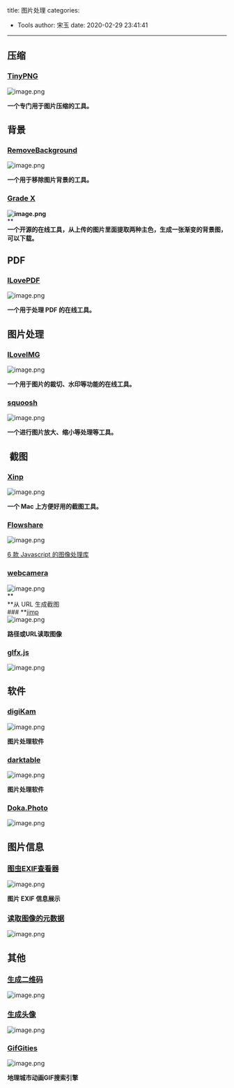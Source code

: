 title: 图片处理
categories:
 - Tools
author: 宋玉
date: 2020-02-29 23:41:41
---
<a name="Sqf8M"></a>
## 压缩
<a name="7ZXa6"></a>
### [TinyPNG](https://tinypng.com/)
![image.png](https://cdn.nlark.com/yuque/0/2020/png/394169/1582384674777-ddde029b-644c-4539-a7c7-f8e94ff7d814.png#align=left&display=inline&height=768&name=image.png&originHeight=1536&originWidth=2876&size=2050496&status=done&style=none&width=1438)

**一个专门用于图片压缩的工具。**
<a name="uaHG5"></a>
## 背景
<a name="2ZIFy"></a>
### [RemoveBackground](https://www.remove.bg/)
![image.png](https://cdn.nlark.com/yuque/0/2020/png/394169/1582384861061-88ce90f2-e76d-452b-87cf-65dc1780ca32.png#align=left&display=inline&height=767&name=image.png&originHeight=1534&originWidth=2876&size=1789538&status=done&style=none&width=1438)

**一个用于移除图片背景的工具。**
<a name="w671L"></a>
### [Grade X](https://jwenjian.github.io/gradex/)
**![image.png](https://cdn.nlark.com/yuque/0/2020/png/394169/1582384953798-05592690-494d-4038-84e1-87bdb70c03e9.png#align=left&display=inline&height=769&name=image.png&originHeight=1538&originWidth=2878&size=1482078&status=done&style=none&width=1439)**<br />**<br />**一个开源的在线工具，从上传的图片里面提取两种主色，生成一张渐变的背景图，可以下载。**
<a name="JXfYR"></a>
## PDF
<a name="u4u6C"></a>
### [ILovePDF](https://www.ilovepdf.com/)
![image.png](https://cdn.nlark.com/yuque/0/2020/png/394169/1582385008276-2760691c-9475-4f06-933d-378d31cf6243.png#align=left&display=inline&height=770&name=image.png&originHeight=1540&originWidth=2874&size=1590384&status=done&style=none&width=1437)

**一个用于处理 PDF 的在线工具。**
<a name="0Lrt5"></a>
## 图片处理
<a name="9kXUg"></a>
### [ILoveIMG](https://www.iloveimg.com/)
![image.png](https://cdn.nlark.com/yuque/0/2020/png/394169/1582608852538-93d2771a-3b66-4f8c-8758-d714de1d476a.png#align=left&display=inline&height=767&name=image.png&originHeight=1534&originWidth=2868&size=1072580&status=done&style=none&width=1434)

**一个用于图片的裁切、水印等功能的在线工具。**
<a name="8Pu1P"></a>
### [squoosh](https://squoosh.app/)
![image.png](https://cdn.nlark.com/yuque/0/2020/png/394169/1582385069233-bcf6b06a-0696-4446-833d-c031ed8967c0.png#align=left&display=inline&height=766&name=image.png&originHeight=1532&originWidth=2876&size=1239344&status=done&style=none&width=1438)

**一个进行图片放大、缩小等处理等工具。**
<a name="uPhh6"></a>
##  截图
<a name="rsnx9"></a>
### [Xinp](http://zh.xnipapp.com/)
![image.png](https://cdn.nlark.com/yuque/0/2020/png/394169/1582385109523-d3c084cf-e8f1-4737-b3b7-ae94af0efe57.png#align=left&display=inline&height=765&name=image.png&originHeight=1530&originWidth=2874&size=621556&status=done&style=none&width=1437)

**一个 Mac 上方便好用的截图工具。**
<a name="BsmIN"></a>
### [Flowshare](https://flowshare.io/)
![image.png](https://cdn.nlark.com/yuque/0/2020/png/394169/1582644991700-c637599d-3372-476e-82ab-706f2a295112.png#align=left&display=inline&height=759&name=image.png&originHeight=1518&originWidth=2856&size=231070&status=done&style=none&width=1428)

[6 款 Javascript 的图像处理库](https://segmentfault.com/a/1190000008670319)
<a name="EzmC3"></a>
### [webcamera](https://github.com/node-modules/webcamera)
![image.png](https://cdn.nlark.com/yuque/0/2020/png/394169/1582990288139-289cc967-c4b0-4875-a647-3350422a675d.png#align=left&display=inline&height=759&name=image.png&originHeight=1518&originWidth=2870&size=320162&status=done&style=none&width=1435)<br />**<br />**从 URL 生成截图<br />### **[jimp](https://github.com/oliver-moran/jimp)<br />![image.png](https://cdn.nlark.com/yuque/0/2020/png/394169/1582990591934-3489120c-567a-4a02-a3b4-473e04f80260.png#align=left&display=inline&height=760&name=image.png&originHeight=1520&originWidth=2872&size=376451&status=done&style=none&width=1436)

**路径或URL读取图像**
<a name="CTjlo"></a>
### [glfx.js](http://evanw.github.io/glfx.js/)
![image.png](https://cdn.nlark.com/yuque/0/2020/png/394169/1582990893172-7d7686fb-1b52-4e0d-afe7-1ae98e64ee31.png#align=left&display=inline&height=760&name=image.png&originHeight=1520&originWidth=2860&size=2094292&status=done&style=none&width=1430)
<a name="tpOGe"></a>
## 软件
<a name="JWXcJ"></a>
### [digiKam](https://www.digikam.org/)
![image.png](https://cdn.nlark.com/yuque/0/2020/png/394169/1582608573134-d5ab4115-6b62-4e9d-8067-dee8eee05bd3.png#align=left&display=inline&height=761&name=image.png&originHeight=1522&originWidth=2872&size=556005&status=done&style=none&width=1436)

**图片处理软件**
<a name="wypJZ"></a>
### [darktable](https://www.darktable.org/)
![image.png](https://cdn.nlark.com/yuque/0/2020/png/394169/1582608718495-d34302d1-5c5b-428f-acb0-6b704ee12112.png#align=left&display=inline&height=761&name=image.png&originHeight=1522&originWidth=2874&size=3526394&status=done&style=none&width=1437)

**图片处理软件**
<a name="viEfS"></a>
### [Doka.Photo](https://doka.photo/)
![image.png](https://cdn.nlark.com/yuque/0/2020/png/394169/1582645303590-68d8930b-7069-47db-bd31-2cf569e9ac06.png#align=left&display=inline&height=766&name=image.png&originHeight=1532&originWidth=2874&size=1031944&status=done&style=none&width=1437)
<a name="KNmkR"></a>
## 图片信息
<a name="GWqfq"></a>
### [图虫EXIF查看器](https://exif.tuchong.com/view/7439934/)
![image.png](https://cdn.nlark.com/yuque/0/2020/png/394169/1582630269581-dd034b6a-820c-4eb3-8ebc-c9fb73a6970d.png#align=left&display=inline&height=768&name=image.png&originHeight=1536&originWidth=2860&size=780938&status=done&style=none&width=1430)

**图片 EXIF 信息展示**
<a name="11d3o"></a>
### [读取图像的元数据](http://code.ciaoca.com/javascript/exif-js/demo/)
![image.png](https://cdn.nlark.com/yuque/0/2020/png/394169/1582645149255-c5d615d8-1c4e-4f7d-85e2-19c23255068e.png#align=left&display=inline&height=764&name=image.png&originHeight=1528&originWidth=2876&size=2209118&status=done&style=none&width=1438)
<a name="jxpXG"></a>
## 其他
<a name="ShWZE"></a>
### [生成二维码](https://www.nayuki.io/page/creating-a-qr-code-step-by-step)
![image.png](https://cdn.nlark.com/yuque/0/2020/png/394169/1582637845219-628a7a4c-4e00-4cad-a81d-5ee5b89c5929.png#align=left&display=inline&height=762&name=image.png&originHeight=1524&originWidth=2870&size=522345&status=done&style=none&width=1435)
<a name="TmH0R"></a>
### [生成头像](https://viveketic.github.io/gavatar/)
![image.png](https://cdn.nlark.com/yuque/0/2020/png/394169/1582642958786-d7cc65d9-c398-4000-a0fe-4ad09bdf42b9.png#align=left&display=inline&height=762&name=image.png&originHeight=1524&originWidth=2870&size=106634&status=done&style=none&width=1435)
<a name="otbeV"></a>
### [GifGities](https://gifcities.org/)
![image.png](https://cdn.nlark.com/yuque/0/2020/png/394169/1582643660734-a7e69262-616f-4975-97cb-015a279ff32a.png#align=left&display=inline&height=764&name=image.png&originHeight=1528&originWidth=2872&size=272719&status=done&style=none&width=1436)

**地理城市动画GIF搜索引擎**
